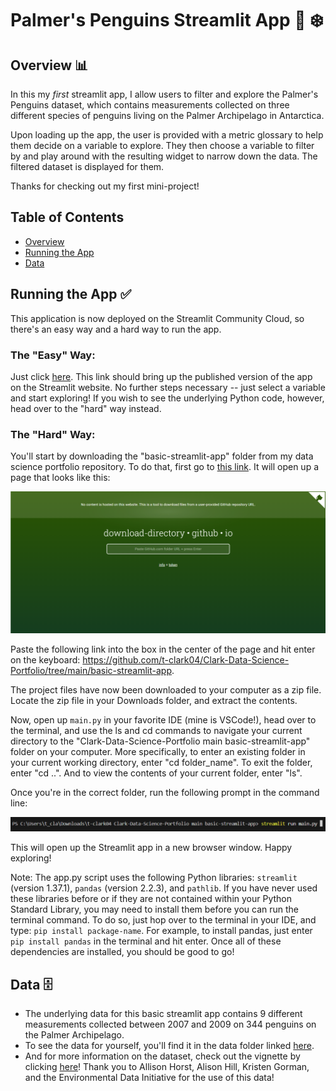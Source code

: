 # Palmer's Penguins Streamlit App 🐧 ❄️ 

## Overview 📊
In this my *first* streamlit app, I allow users to filter and explore the Palmer's Penguins dataset, which contains measurements collected on three different species of penguins living on the Palmer Archipelago in Antarctica. 

Upon loading up the app, the user is provided with a metric glossary to help them decide on a variable to explore. They then choose a variable to filter by and play around with the resulting widget to narrow down the data. The filtered dataset is displayed for them.

Thanks for checking out my first mini-project!

## Table of Contents

- [Overview](https://github.com/t-clark04/Clark-Data-Science-Portfolio/tree/main/basic-streamlit-app#overview-)
- [Running the App](https://github.com/t-clark04/Clark-Data-Science-Portfolio/tree/main/basic-streamlit-app#running-the-app-)
- [Data](https://github.com/t-clark04/Clark-Data-Science-Portfolio/tree/main/basic-streamlit-app#data-%EF%B8%8F)

## Running the App ✅
This application is now deployed on the Streamlit Community Cloud, so there's an easy way and a hard way to run the app.

### The "Easy" Way:
Just click [here](https://clark-penguins.streamlit.app). This link should bring up the published version of the app on the Streamlit website. No further steps necessary -- just select a variable and start exploring! If you wish to see the underlying Python code, however, head over to the "hard" way instead.

### The "Hard" Way:
You'll start by downloading the "basic-streamlit-app" folder from my data science portfolio repository. To do that, first go to [this link](https://download-directory.github.io/). It will open up a page that looks like this:

<img src="data/Getting_Started_1.png" alt="Getting_Started_1" width="600"/>

Paste the following link into the box in the center of the page and hit enter on the keyboard: https://github.com/t-clark04/Clark-Data-Science-Portfolio/tree/main/basic-streamlit-app.

The project files have now been downloaded to your computer as a zip file. Locate the zip file in your Downloads folder, and extract the contents.

Now, open up ``main.py`` in your favorite IDE (mine is VSCode!), head over to the terminal, and use the ls and cd commands to navigate your current directory to the "Clark-Data-Science-Portfolio main basic-streamlit-app" folder on your computer. More specifically, to enter an existing folder in your current working directory, enter "cd folder_name". To exit the folder, enter "cd ..". And to view the contents of your current folder, enter "ls".

Once you're in the correct folder, run the following prompt in the command line:

![Terminal_Prompt.png](data/Terminal_Prompt.png)

This will open up the Streamlit app in a new browser window. Happy exploring!

Note: The app.py script uses the following Python libraries: ``streamlit`` (version 1.37.1), ``pandas`` (version 2.2.3), and ``pathlib``. If you have never used these libraries before or if they are not contained within your Python Standard Library, you may need to install them before you can run the terminal command. To do so, just hop over to the terminal in your IDE, and type: ``pip install package-name``. For example, to install pandas, just enter ``pip install pandas`` in the terminal and hit enter. Once all of these dependencies are installed, you should be good to go!

## Data 🗄️
- The underlying data for this basic streamlit app contains 9 different measurements collected between 2007 and 2009 on 344 penguins on the Palmer Archipelago.
- To see the data for yourself, you'll find it in the data folder linked [here](https://github.com/t-clark04/Clark-Data-Science-Portfolio/tree/main/basic-streamlit-app/data).
- And for more information on the dataset, check out the vignette by clicking [here](https://allisonhorst.github.io/palmerpenguins/articles/intro.html)! Thank you to Allison Horst, Alison Hill, Kristen Gorman, and the Environmental Data Initiative for the use of this data!
